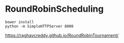 # RoundRobinScheduling

```
bower install
python -m SimpleHTTPServer 8000
```

https://raghavcreddy.github.io/RoundRobinTournament/
